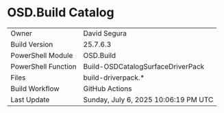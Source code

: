 ﻿# OSD.Build Catalog

| | |
|-|-|
| Owner | David Segura |
| Build Version | 25.7.6.3 |
| PowerShell Module | OSD.Build |
| PowerShell Function | Build-OSDCatalogSurfaceDriverPack |
| Files | build-driverpack.* |
| Build Workflow | GitHub Actions |
| Last Update | Sunday, July 6, 2025 10:06:19 PM UTC |
